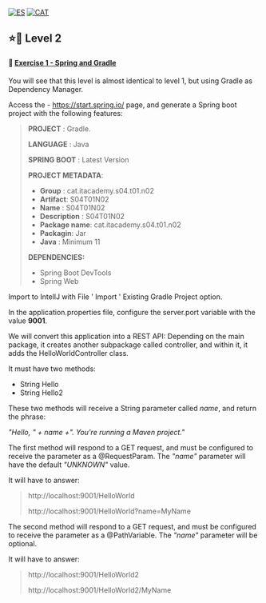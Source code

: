 [![ES](https://img.shields.io/badge/ES-red.svg?logo=googletranslate&logoColor=white)](https://github.com/ariamdev/IT-ACADEMY-SPRINT-4/blob/main/Tasca%20S4.01%20Introducci%C3%B3%20a%20Spring/Lvl%202/README.es.md)
[![CAT](https://img.shields.io/badge/CAT-yellow.svg?logo=googletranslate&logoColor=white)](https://github.com/ariamdev/IT-ACADEMY-SPRINT-4/blob/main/Tasca%20S4.01%20Introducci%C3%B3%20a%20Spring/Lvl%202/README.cat.md)

⭐🌟 Level 2
-

#### 📍 [Exercise 1 - Spring and Gradle](https://github.com/ariamdev/IT-ACADEMY-SPRINT-4/tree/main/Tasca%20S4.01%20Introducci%C3%B3%20a%20Spring/Lvl%202/S04T01N02/src/main/java/cat/itacademy/s04/t01/n02)

You will see that this level is almost identical to level 1, but using Gradle as Dependency Manager.

Access the - https://start.spring.io/ page, and generate a Spring boot project with the following features:


>**PROJECT** : Gradle.
>
> **LANGUAGE** : Java
>
> **SPRING BOOT** : Latest Version
>
> **PROJECT METADATA**:
>
>- **Group** : cat.itacademy.s04.t01.n02
>- **Artifact**: S04T01N02
>- **Name** : S04T01N02
>- **Description** : S04T01N02
>- **Package name**: cat.itacademy.s04.t01.n02
>- **Packagin**: Jar
>- **Java** : Minimum 11
>
>**DEPENDENCIES:**
> - Spring Boot DevTools
> - Spring Web

Import to IntellJ with File ' Import ' Existing Gradle Project option.

In the application.properties file, configure the server.port variable with the value **9001**.

We will convert this application into a REST API:
Depending on the main package, it creates another subpackage called controller, and within it, it adds the HelloWorldController class.

It must have two methods:

- String Hello
- String Hello2

These two methods will receive a String parameter called *name*, and return the phrase:

*"Hello, " + name +". You're running a Maven project."*

The first method will respond to a GET request, and must be configured to receive the parameter as a @RequestParam.
The *"name"* parameter will have the default *"UNKNOWN"* value.

It will have to answer:

>http://localhost:9001/HelloWorld
>
>http://localhost:9001/HelloWorld?name=MyName

The second method will respond to a GET request, and must be configured to receive the parameter as a @PathVariable.
The *"name"* parameter will be optional.

It will have to answer:

>http://localhost:9001/HelloWorld2
>
>http://localhost:9001/HelloWorld2/MyName



